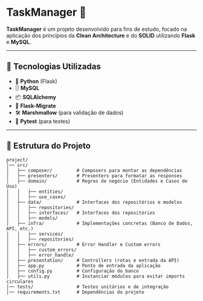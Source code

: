 # TaskManager 📝

**TaskManager** é um projeto desenvolvido para fins de estudo, focado na aplicação dos princípios da **Clean Architecture** e do **SOLID** utilizando **Flask** e **MySQL**.  

---

## 🚀 Tecnologias Utilizadas

- 🐍 **Python** (Flask)
- 🗄️ **MySQL**
- 📦 **SQLAlchemy**
- 🔄 **Flask-Migrate**
- 🛠 **Marshmallow** (para validação de dados)
- 🧪 **Pytest** (para testes)

---

## 📂 Estrutura do Projeto

```plaintext
project/
│── src/
│   ├── composer/         # Composers para montar as dependências
│   ├── presenters/       # Presenters para formatar as responses
│   ├── domain/           # Regras de negócio (Entidades e Casos de Uso)
│   │   ├── entities/
│   │   ├── use_cases/
│   ├── data/             # Interfaces dos repositórios e modelos
│   │   ├── repositories/
│   │   ├── interfaces/   # Interfaces dos repositórios
│   │   ├── models/
│   ├── infra/            # Implementações concretas (Banco de Dados, API, etc.)
│   │   ├── services/
│   │   ├── repositories/
│   ├── errors/           # Error Handler e Custom errors
│   │   ├── custom_errors/
│   │   ├── error_handle/
│   ├── presentation/     # Controllers (rotas e entrada da API)
│   ├── app.py            # Ponto de entrada da aplicação
│   ├── config.py         # Configuração do banco
│   ├── utils.py          # Instanciar módulos para evitar imports circulares
│── tests/                # Testes unitários e de integração
│── requirements.txt      # Dependências do projeto
